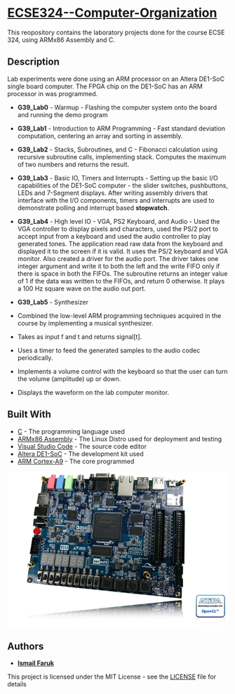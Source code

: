 # [ECSE324--Computer-Organization](https://www.mcgill.ca/study/2017-2018/courses/ecse-324)

This reopository contains the laboratory projects done for the course ECSE 324, using ARMx86 Assembly and C.

## Description

Lab experiments were done using an ARM processor on an Altera DE1-SoC single board computer. The FPGA chip on the DE1-SoC has an ARM processor in was programmed.

* **G39_Lab0** - Warmup - Flashing the computer system onto the board and running the demo program

*	**G39_Lab1** - Introduction to ARM Programming - Fast standard deviation computation, centering an array and sorting in assembly.

*	**G39_Lab2** - Stacks, Subroutines, and C - Fibonacci calculation using recursive subroutine calls, implementing stack. Computes the maximum of two numbers and returns the result.

*	**G39_Lab3** - Basic IO, Timers and Interrupts - Setting up the basic I/O capabilities of the DE1-SoC computer - the slider switches, pushbuttons, LEDs and 7-Segment displays. After writing assembly drivers that interface with the I/O components, timers and interrupts are used to demonstrate polling and interrupt based **stopwatch**.

*	**G39_Lab4** - High level IO - VGA, PS2 Keyboard, and Audio - Used the VGA controller to display pixels and characters, used the PS/2 port to accept input from a keyboard and used the audio controller to play generated tones. The application read raw data from the keyboard and displayed it to the screen if it is valid. It uses the PS/2 keyboard and VGA monitor. Also created a driver for the audio port. The driver takes one integer argument and write it to both the left and the write FIFO only if there is space in both the FIFOs. The subroutine returns an integer value of 1 if the data was written to the FIFOs, and return 0 otherwise. It plays a 100 Hz square wave on the audio out port. 

*	**G39_Lab5** - Synthesizer 
  * Combined the low-level ARM programming techniques acquired in the course by implementing a musical synthesizer. 
  * Takes as input f and t and returns signal[t]. 
  * Uses a timer to feed the generated samples to the audio codec periodically. 
  * Implements a volume control with the keyboard so that the user can turn the volume (amplitude) up or down.
  * Displays the waveform on the lab computer monitor.

## Built With

* [C](https://en.wikipedia.org/wiki/C_(programming_language)) - The programming language used
* [ARMx86 Assembly](https://www.ubuntu.com/) - The Linux Distro used for deployment and testing
* [Visual Studio Code](https://code.visualstudio.com/) - The source code editor
* [Altera DE1-SoC](https://www.terasic.com.tw/cgi-bin/page/archive.pl?Language=English&No=836) - The development kit used
* [ARM Cortex-A9](https://en.wikipedia.org/wiki/ARM_Cortex-A9) - The core programmed

![Altera DE1-SoC](Altera%20DE1-SoC.jpg)

## Authors

* [**Ismail Faruk**](https://github.com/ismailfaruk)

This project is licensed under the MIT License - see the [LICENSE](LICENSE) file for details
